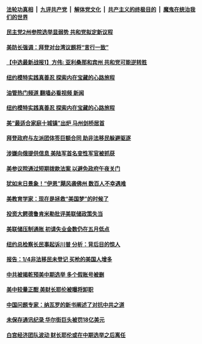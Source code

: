 ####  [法轮功真相](../../../../basic/blob/master/README.md?t=10041131) &nbsp;|&nbsp; [九评共产党](../../../../9ping.md/blob/master/README.md?t=10041131) &nbsp;|&nbsp; [解体党文化](../../../../jtdwh.md/blob/master/README.md?t=10041131)  &nbsp;|&nbsp; [共产主义的终极目的](../../../../gczydzjmd.md/blob/master/README.md?t=10041131) &nbsp;|&nbsp; [魔鬼在统治我们的世界](../../../../mgztzwmdsj.md/blob/master/README.md?t=10041131) 

#### [民主党2州参院选举显弱势 共和党拟定新议程](../pages/soh6/659277.md?t=10041131) 
#### [美防长强调：拜登对台湾议题将“言行一致”](../pages/soh6/659271.md?t=10041131) 
#### [【中选最新战报1】方伟: 亚利桑那和宾州 共和党可能逆转胜  ](../pages/soh6/659211.md?t=10041131) 
#### [纽约模特实践真善忍 探索内在宝藏的心路旅程](../pages/soh6/659202.md?t=10041131) 
#### [油管热门频道 翻墙必看视频 新闻](http://209.250.226.216:81/youtube.html?10041131)
#### [纽约模特实践真善忍 探索内在宝藏的心路旅程](../pages/soh6/659202.md?t=10041131) 
#### [美“最适合家庭十城镇”出炉 马州剑桥居首](../pages/soh6/659001.md?t=10041131) 
#### [拜登政府与左派团体签巨额合同 助非法移民躲避驱逐](../pages/soh6/658644.md?t=10041131) 
#### [涉嫌向俄提供信息 美陆军首名变性军官被抓获](../pages/soh6/658617.md?t=10041131) 
#### [美参议院通过短期拨款法案 以避免政府午夜关门](../pages/soh6/658584.md?t=10041131) 
#### [犹如末日景象！“伊恩”飓风袭佛州 数百人不幸遇难](../pages/soh6/658332.md?t=10041131) 
#### [美教育学家：现在是拯救“美国梦”的时候了](../pages/soh6/658284.md?t=10041131) 
#### [投资大鳄德鲁肯米勒批评美联储政策失当](../pages/soh6/658269.md?t=10041131) 
#### [美联储压制通胀 初请失业金数仍在五月低点](../pages/soh6/658266.md?t=10041131) 
#### [纽约总检察长民事起诉川普 分析：背后目的惊人](../pages/soh6/658068.md?t=10041131) 
#### [报告：1/4非法移民未登记 买枪的美国人增多](../pages/soh6/658062.md?t=10041131) 
#### [中共被揭乾预美中期选举 多个假账号被删](../pages/soh6/658047.md?t=10041131) 
#### [美中较量正酣 美财长耶伦被曝将卸职](../pages/soh6/658041.md?t=10041131) 
#### [中国问题专家：纳瓦罗的新书阐述了对抗中共之道](../pages/soh6/658032.md?t=10041131) 
#### [未保存通讯纪录 华尔街巨头被罚18亿美元](../pages/soh6/657999.md?t=10041131) 
#### [白宫经济团队波动 财长耶伦或在中期选举之后离任](../pages/soh6/657933.md?t=10041131) 
<img src='http://gfw-breaker.win/goodnews/indexes/soh6.md' width='0px' height='0px'/>
